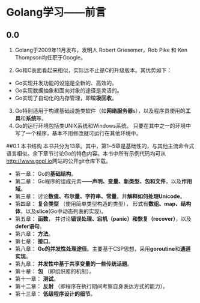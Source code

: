 # Golang学习——前言
## 0.0
1. Golang于2009年11月发布，发明人 Robert Griesemer，Rob Pike 和 Ken Thompson均任职于Google。

2. Go和C表面看起来相似，实际远不止是C的升级版本。其优势如下：
 * Go实现并发功能的设施是全新的、高效的。
 * Go实现数据抽象和面向对象的途径是灵活的。
 * Go实现了自动化的内存管理，即**垃圾回收**。
 
3. Go特别适用于构建基础设施类软件（如**网络服务器**s），以及程序员使用的**工具**和**系统**等。
4. Go的运行环境包括类UNIX系统和Windows系统。 只要在其中之一的环境中写了一个程序，基本不用修改就可运行在其他环境中。

##0.1 本书结构
本书共分为13章。其中，第1~5章是基础性的，与其他主流命令式语言相似。余下章节讨论Go的特色内容。本书中所有示例代码均可从<http://www.gopl.io>网站的公开git仓库下载。
* 第一章： Go的**基础结构**。
* 第二章： Go程序的组成元素——**声明、变量、新类型、包和文件**，以及**作用域**。
* 第三章： 讨论**数值、布尔量、字符串、常量**，并**解释如何处理Unicode**。
* 第四章： **复合类型** （使用简单类型构造的类型）， 形式有**数组、map、结构体**，以及**slice**(Go中动态列表的实现)。
* 第五章： **函数**， 并讨论**错误处理、宕机（panic）**和**恢复（recover）**，以及**defer语句**。
* 第六章： **方法**。
* 第七章： **接口**。
* 第八章： **Go的并发性处理途径**。主要基于CSP思想，采用**goroutine**和**通道实现**。
* 第九章： **并发性中基于共享变量的一些传统话题**。
* 第十章： **包** （即组织库的机制）。
* 第十一章： **测试**。
* 第十二章： **反射** （即程序在执行期间考察自身表达方式的能力）。
* 第十三章： **低级程序设计的细节**。
